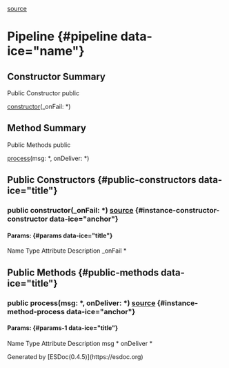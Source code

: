 <span>[source](../../../file/src/bus/Pipeline.js.html#lineNumber6)</span></span>

</div>
<div class="self-detail detail">

Pipeline {#pipeline data-ice="name"}
========

</div>

<div data-ice="constructorSummary">

Constructor Summary
-------------------

Public Constructor <span class="access" data-ice="access">public</span>
<span class="override" data-ice="override"></span>
<div>

<span
data-ice="name"><span>[constructor](../../../class/src/bus/Pipeline.js~Pipeline.html#instance-constructor-constructor)</span></span><span
data-ice="signature">(\_onFail: <span>\*</span>)</span>

</div>

<div>

</div>

</div>

<div data-ice="methodSummary">

Method Summary
--------------

Public Methods <span class="access" data-ice="access">public</span>
<span class="override" data-ice="override"></span>
<div>

<span
data-ice="name"><span>[process](../../../class/src/bus/Pipeline.js~Pipeline.html#instance-method-process)</span></span><span
data-ice="signature">(msg: <span>\*</span>, onDeliver:
<span>\*</span>)</span>

</div>

<div>

</div>

</div>

<div data-ice="constructorDetails">

Public Constructors {#public-constructors data-ice="title"}
-------------------

<div class="detail" data-ice="detail">

### <span class="access" data-ice="access">public</span> <span data-ice="name">constructor</span><span data-ice="signature">(\_onFail: <span>\*</span>)</span> <span class="right-info"> <span data-ice="source"><span>[source](../../../file/src/bus/Pipeline.js.html#lineNumber12)</span></span> </span> {#instance-constructor-constructor data-ice="anchor"}

<div data-ice="properties">

<div data-ice="properties">

#### Params: {#params data-ice="title"}

Name Type Attribute Description \_onFail <span>\*</span>

</div>

</div>

</div>

</div>

<div data-ice="methodDetails">

Public Methods {#public-methods data-ice="title"}
--------------

<div class="detail" data-ice="detail">

### <span class="access" data-ice="access">public</span> <span data-ice="name">process</span><span data-ice="signature">(msg: <span>\*</span>, onDeliver: <span>\*</span>)</span> <span class="right-info"> <span data-ice="source"><span>[source](../../../file/src/bus/Pipeline.js.html#lineNumber19)</span></span> </span> {#instance-method-process data-ice="anchor"}

<div data-ice="properties">

<div data-ice="properties">

#### Params: {#params-1 data-ice="title"}

Name Type Attribute Description msg <span>\*</span> onDeliver
<span>\*</span>

</div>

</div>

</div>

</div>

</div>
Generated by [ESDoc<span
data-ice="esdocVersion">(0.4.5)</span>](https://esdoc.org)
